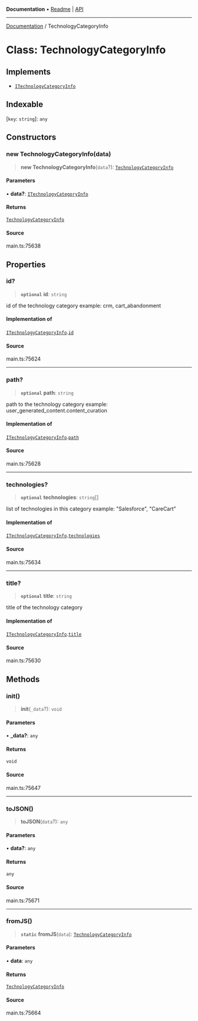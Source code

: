 **Documentation** • [Readme](../README.md) \| [API](../globals.md)

***

[Documentation](../README.md) / TechnologyCategoryInfo

# Class: TechnologyCategoryInfo

## Implements

- [`ITechnologyCategoryInfo`](../interfaces/ITechnologyCategoryInfo.md)

## Indexable

 \[`key`: `string`\]: `any`

## Constructors

### new TechnologyCategoryInfo(data)

> **new TechnologyCategoryInfo**(`data`?): [`TechnologyCategoryInfo`](TechnologyCategoryInfo.md)

#### Parameters

• **data?**: [`ITechnologyCategoryInfo`](../interfaces/ITechnologyCategoryInfo.md)

#### Returns

[`TechnologyCategoryInfo`](TechnologyCategoryInfo.md)

#### Source

main.ts:75638

## Properties

### id?

> **`optional`** **id**: `string`

id of the technology category
example:
crm, cart_abandonment

#### Implementation of

[`ITechnologyCategoryInfo`](../interfaces/ITechnologyCategoryInfo.md).[`id`](../interfaces/ITechnologyCategoryInfo.md#id)

#### Source

main.ts:75624

***

### path?

> **`optional`** **path**: `string`

path to the technology category
example:
user_generated_content.content_curation

#### Implementation of

[`ITechnologyCategoryInfo`](../interfaces/ITechnologyCategoryInfo.md).[`path`](../interfaces/ITechnologyCategoryInfo.md#path)

#### Source

main.ts:75628

***

### technologies?

> **`optional`** **technologies**: `string`[]

list of technologies in this category
example:
"Salesforce", "CareCart"

#### Implementation of

[`ITechnologyCategoryInfo`](../interfaces/ITechnologyCategoryInfo.md).[`technologies`](../interfaces/ITechnologyCategoryInfo.md#technologies)

#### Source

main.ts:75634

***

### title?

> **`optional`** **title**: `string`

title of the technology category

#### Implementation of

[`ITechnologyCategoryInfo`](../interfaces/ITechnologyCategoryInfo.md).[`title`](../interfaces/ITechnologyCategoryInfo.md#title)

#### Source

main.ts:75630

## Methods

### init()

> **init**(`_data`?): `void`

#### Parameters

• **\_data?**: `any`

#### Returns

`void`

#### Source

main.ts:75647

***

### toJSON()

> **toJSON**(`data`?): `any`

#### Parameters

• **data?**: `any`

#### Returns

`any`

#### Source

main.ts:75671

***

### fromJS()

> **`static`** **fromJS**(`data`): [`TechnologyCategoryInfo`](TechnologyCategoryInfo.md)

#### Parameters

• **data**: `any`

#### Returns

[`TechnologyCategoryInfo`](TechnologyCategoryInfo.md)

#### Source

main.ts:75664
